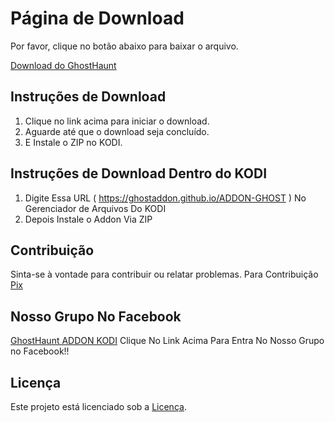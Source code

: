 # Página de Download

Por favor, clique no botão abaixo para baixar o arquivo.

[Download do GhostHaunt](https://ghostaddon.github.io/ADDON-GHOST/plugin.video.Addon.GhostHaunt.zip)

## Instruções de Download
1. Clique no link acima para iniciar o download.
2. Aguarde até que o download seja concluído.
3. E Instale o ZIP no KODI.

## Instruções de Download Dentro do KODI
1. Digite Essa URL ( https://ghostaddon.github.io/ADDON-GHOST ) No Gerenciador de Arquivos Do KODI
2. Depois Instale o Addon Via ZIP

## Contribuição
Sinta-se à vontade para contribuir ou relatar problemas.
Para Contribuição [Pix](https://ghostaddon.github.io/ADDON-GHOST/png/pix/index.html)

## Nosso Grupo No Facebook

[GhostHaunt ADDON KODI](https://www.facebook.com/groups/ghosthaunt)
Clique No Link Acima Para Entra No Nosso Grupo no Facebook!!

## Licença
Este projeto está licenciado sob a [Licença](LICENSE.md).
